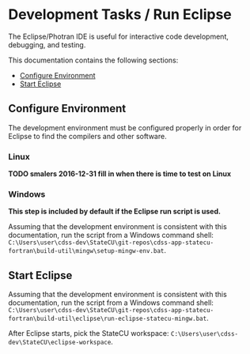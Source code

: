 # Development Tasks / Run Eclipse

The Eclipse/Photran IDE is useful for interactive code development, debugging, and testing.

This documentation contains the following sections:

* [Configure Environment](#configure-environment)
* [Start Eclipse](#start-eclipse)

## Configure Environment

The development environment must be configured properly in order for Eclipse to find the compilers and other software.

### Linux

**TODO smalers 2016-12-31 fill in when there is time to test on Linux**

### Windows

**This step is included by default if the Eclipse run script is used.**

Assuming that the development environment is consistent with this documentation, run the script from a Windows command shell:
`C:\Users\user\cdss-dev\StateCU\git-repos\cdss-app-statecu-fortran\build-util\mingw\setup-mingw-env.bat`.

## Start Eclipse

Assuming that the development environment is consistent with this documentation, run the script from a Windows command shell:
`C:\Users\user\cdss-dev\StateCU\git-repos\cdss-app-statecu-fortran\build-util\eclipse\run-eclipse-statecu-mingw.bat`.

After Eclipse starts, pick the StateCU workspace: `C:\Users\user\cdss-dev\StateCU\eclipse-workspace`.

